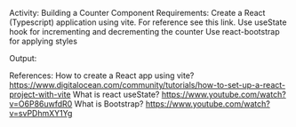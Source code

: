 Activity: Building a Counter Component
Requirements:
Create a React (Typescript) application using vite. For reference see this link.
Use useState hook for incrementing and decrementing the counter
Use react-bootstrap for applying styles

Output:


References:
How to create a React app using vite? https://www.digitalocean.com/community/tutorials/how-to-set-up-a-react-project-with-vite 
What is react useState? https://www.youtube.com/watch?v=O6P86uwfdR0
What is Bootstrap? https://www.youtube.com/watch?v=svPDhmXY1Yg


